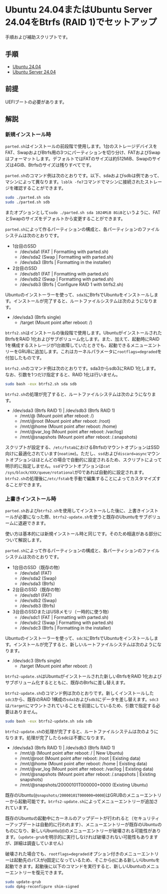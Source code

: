 # Ubuntu 24.04またはUbuntu Server 24.04をBtrfs (RAID 1)でセットアップ
手順および補助スクリプトです。

## 手順
- [Ubuntu 24.04](desktop.md)
- [Ubuntu Server 24.04](server.md)

## 前提
UEFIブートの必要があります。

## 解説
### 新規インストール時
`parted.sh`はインストールの前段階で使用します。1台のストレージデバイスをFAT、SwapおよびBtrfs用の3つにパーティションを切り分け、FATおよびSwapはフォーマットします。デフォルトではFATのサイズは約512MiB、Swapのサイズは4GiB、Btrfsのサイズは残りすべてです。

`parted.sh`のコマンド例は次のとおりです。以下、sdaおよびsdbは例であって、マシンによって異なります。`lsblk -fe7`コマンドでマシンに接続されたストレージを確認することができます。
```sh
sudo ./parted.sh sda
sudo ./parted.sh sdb
```
またオプションとして`sudo ./parted.sh sda 1024MiB 8GiB`というように、FATとSwapのサイズをデフォルトから変更することができます。

`parted.sh`によって作るパーティションの構成と、各パーティションのファイルシステムは次のとおりです。
- 1台目のSSD
  - /dev/sda1 (FAT | Formatting with parted.sh)
  - /dev/sda2 (Swap | Formatting with parted.sh)
  - /dev/sda3 (Btrfs | Formatting in the installer)
- 2台目のSSD
  - /dev/sdb1 (FAT | Formatting with parted.sh)
  - /dev/sdb2 (Swap | Formatting with parted.sh)
  - /dev/sdb3 (Btrfs | Configure RAID 1 with btrfs2.sh)

Ubuntuのインストーラーを使って、`sda3`にBtrfsでUbuntuをインストールします。インストールが完了すると、ルートファイルシステムは次のようになります。
- /dev/sda3 (Btrfs single)
  - /target (Mount point after reboot: /)

`btrfs2.sh`はインストールの後段階で使用します。UbuntuがインストールされたBtrfsをRAID 1化およびサブボリューム化します。また、加えて、起動時にRAID 1を構成するストレージが1台故障していたときでも、起動できるメニューエントリーをGRUBに追加します。これはカーネルパラメータに`rootflags=degraded`を付加したものです。

`btrfs2.sh`のコマンド例は次のとおりです。sda3からsdb3にRAID 1化します。なお、引数を1つだけ指定すると、RAID 1化は行いません。
```sh
sudo bash -eux btrfs2.sh sda sdb
```

`btrfs2.sh`の処理が完了すると、ルートファイルシステムは次のようになります。
- /dev/sda3 (Btrfs RAID 1) | /dev/sdb3 (Btrfs RAID 1)
  - /mnt/@ (Mount point after reboot: /)
  - /mnt/@root (Mount point after reboot: /root)
  - /mnt/@home (Mount point after reboot: /home)
  - /mnt/@var_log (Mount point after reboot: /var/log)
  - /mnt/@snapshots (Mount point after reboot: /.snapshots)

スクリプトが設定する、`/etc/fstab`におけるBtrfsのマウントオプションはSSD向けに最適化されています(`noatime`)。ただし、`ssd`および`discard=async`マウントオプションはほとんどの場合で自動的に設定されるため、スクリプトによって明示的に指定しません。`ssd`マウントオプションは`cat /sys/block/XXX/queue/rotational`が0であれば自動的に設定されます。`btrfs2.sh`の処理後に`/etc/fstab`を手動で編集することによってカスタマイズすることができます。

### 上書きインストール時
`parted.sh`および`btrfs2.sh`を使用してインストールした後に、上書きインストールが必要になった際、`btrfs2-update.sh`を使うと既存のUbuntuをサブボリュームに退避できます。

使い方は基本的には新規インストール時と同じです。そのため相違がある部分について解説します。

`parted.sh`によって作るパーティションの構成と、各パーティションのファイルシステムは次のとおりです。
- 1台目のSSD（既存の物）
  - /dev/sda1 (FAT)
  - /dev/sda2 (Swap)
  - /dev/sda3 (Btrfs)
- 2台目のSSD（既存の物）
  - /dev/sdb1 (FAT)
  - /dev/sdb2 (Swap)
  - /dev/sdb3 (Btrfs)
- 3台目のSSDまたはUSBメモリ（一時的に使う物）
  - /dev/sdc1 (FAT | Formatting with parted.sh)
  - /dev/sdc2 (Swap | Formatting with parted.sh)
  - /dev/sdc3 (Btrfs | Formatting in the installer)

Ubuntuのインストーラーを使って、`sdc3`にBtrfsでUbuntuをインストールします。インストールが完了すると、新しいルートファイルシステムは次のようになります。
- /dev/sdc3 (Btrfs single)
  - /target (Mount point after reboot: /)

`btrfs2-update.sh`はUbuntuがインストールされた新しいBtrfsをRAID 1化およびサブボリューム化するとともに、既存のBtrfsに差し替えます。

`btrfs2-update.sh`のコマンド例は次のとおりです。新しくインストールした`sdc3`から、既存のRAID 1構成の`sda3`および`sdb3`にデータを差し替えます。`sdc3`は`/target`にマウントされていることを前提にしているため、引数で指定する必要はありません。
```sh
sudo bash -eux btrfs2-update.sh sda sdb
```

`btrfs2-update.sh`の処理が完了すると、ルートファイルシステムは次のようになります。処理が完了したらsdcは不要になります。
- /dev/sda3 (Btrfs RAID 1) | /dev/sdb3 (Btrfs RAID 1)
  - /mnt/@ (Mount point after reboot: / | New Ubuntu)
  - /mnt/@root (Mount point after reboot: /root | Existing data)
  - /mnt/@home (Mount point after reboot: /home | Existing data)
  - /mnt/@var_log (Mount point after reboot: /var/log | Existing data)
  - /mnt/@snapshots (Mount point after reboot: /.snapshots | Existing snapshots)
  - /mnt/@snapshots/20000101T000000+0000 (Existing Ubuntu)

既存のUbuntu(`@snapshots/20000101T000000+0000`)はGRUBのメニューエントリーから起動可能です。`btrfs2-update.sh`によってメニューエントリーが追加されています。

既存のUbuntuの起動中にカーネルのアップデートが行われると（セキュリティーアップデートは自動的に行われます）、メニューエントリーが既存のUbuntuのものになり、新しいUbuntu(`@`)のメニューエントリーが破壊される可能性があります。（`update-grub`を明示的に実行しなければ破壊されない可能性もありますが、詳細は調査していません）

破壊された場合でも、`rootflags=degraded`オプション付きのメニューエントリーは起動先のパスが`@`固定になっているため、そこから`@`にある新しいUbuntuを起動できます。起動後に以下のコマンドを実行すると、新しいUbuntuのメニューエントリーを復元できます。

```sh
sudo update-grub
sudo dpkg-reconfigure shim-signed
```